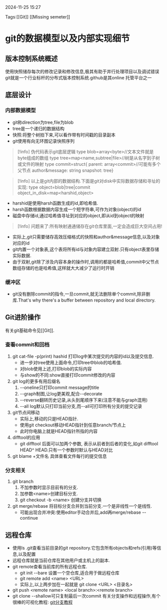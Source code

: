 2024-11-25 15:27

Tags:[[Git]] [[Missing semeter]]

# git的数据模型以及内部实现细节
## 版本控制系统概述
使用快照储存每次的修改记录和修改信息,极其有助于并行处理项目以及调试错误
git就是一个行业标杆的分布式版本控制系统.github是其online 托管平台之一
## 底层设计
### 内部数据模型
- git称direction为tree,file为blob
- tree是一个递归的数据结构
- 快照:将整个树拍下来,可以看作带有时间戳的目录副本
- git使用有向无环图记录快照序列
>[!info] 伪代码表示git底层逻辑
>	type blob=array\<byte>//文本文件就是byte组成的数组
>	type tree=map\<name,subtree|file>//树是从名字到子树或文件的映射
>	type commit=struct{
>	parent: array\<commit>//可能有多个父节点
>	author&message: string
>	snapshot: tree}

>[!info] 以上是git内部的数据结构.下面是git对disk中实际数据存储和寻址的实现:
>	type object=blob|tree|commit
>	object_in_disk=map\<harshid,object>

- harshid是使用harsh函数生成的id,即哈希值.
- harsh函数根据数据内容生成一个短字符串,可作为对象(object)的id
- 磁盘中存储id,通过哈希值寻址到对应的object,即从id到object的映射 

>[!info] 问题来了:所有映射通通储存在git仓库里面,一定会造成巨大空间占用!

- 实际上,git只需要储存高效压缩格式的快照和author&message信息,以及对象对应的id
- git内置一个对象表,这个表将所有id与对象内容建立双射.只有object表里存储实际数据.
- 由于双射,git除了涉及内容本身的操作时,调用的都是哈希值,commit中父节点数组存储的也是哈希值,这样就大大减少了运行时开销
### 缓冲区
- git没有删除commit的指令,一旦commit,就无法删除单个commit,除非删库.That's why there's a buffer between repository and local directory.
## Git进阶操作
有关git基础命令见[[Git]].
### 查看commit和回档
1. git cat-file -p(print) hashid 打印log中某次提交的内容的id以及提交信息.
	- 进一步对tree使用上面命令,打印tree中blob的哈希值.
	- 对blob使用上述,打印blob的实际内容
	- 与show的不同:show直接打印commit修改的内容
2. git log的更多有用后缀名
	1. --oneline只打印commit message的title
	2. --graph制图,让log更美观,配合--decorate
	3. --reverse翻转历史记录,从头到尾顺序下来(注意不能与graph混用)
	4. --all log默认只打印当前分支,而--all可打印所有分支的提交记录
3. git节点间移动
	- 实际上,移动的只是HEAD指针.
	- 使用git checkout移动HEAD指针到任意branch/节点上
	- 此时你电脑上就是HEAD指针所指的内容
4. difftool的应用
	 - git difftool 后面可以加两个参数, 表示从前者到后者的变化,如git difftool HEAD^ HEAD.只有一个参数时默认与HEAD对比
5. git blame +文件名 具体查看文件每行的提交信息
### 分支相关
1. git branch
	1. 不加参数时显示目前有的分支.
	2. 加参数\<name\>创建目标分支.
	3. git checkout -b \<name\> 创建分支并切换
2. git merge/rebase 将目标分支合并到当前分支.一个是非线性一个是线性.
	-  可能出现合并冲突:使用editor手动合并后,add再merge/rebase --continue
## 远程仓库 
- 使用ls .git查看当前目录的git repository.它包含所有objects和refs(引用)等信息,以及配置
- 远程仓库就是当前仓库在其他用户或主机上的副本.
- git remote查看当前库的所有远程仓库.
	- git init --bare 设置一个空仓库,适合用于做远程仓库
	- git remote add \<name\> \<URL\>
	- 实际上,以上两步加在一起就是 git clone \<URL\> \<目录名\>
- git push \<remote name\> \<local branch\>:\<remote branch\>
- git clone --shallow可只复制最后一次commit
有关分支操作和远程操作,有个很棒的可视化教程:
[git分支教程](https://learngitbranching.js.org/?demo=&locale=zh_CN)